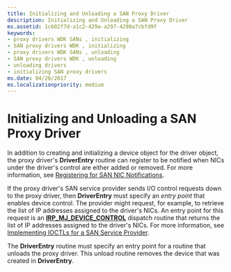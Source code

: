 ```yaml
---
title: Initializing and Unloading a SAN Proxy Driver
description: Initializing and Unloading a SAN Proxy Driver
ms.assetid: 1c602f7d-a1c2-429a-a297-4290a7cbfd9f
keywords:
- proxy drivers WDK SANs , initializing
- SAN proxy drivers WDK , initializing
- proxy drivers WDK SANs , unloading
- SAN proxy drivers WDK , unloading
- unloading drivers
- initializing SAN proxy drivers
ms.date: 04/20/2017
ms.localizationpriority: medium
---
```


# Initializing and Unloading a SAN Proxy Driver





In addition to creating and initializing a device object for the driver object, the proxy driver's **DriverEntry** routine can register to be notified when NICs under the driver's control are either added or removed. For more information, see [Registering for SAN NIC Notifications](registering-for-san-nic-notifications.md).

If the proxy driver's SAN service provider sends I/O control requests down to the proxy driver, then **DriverEntry** must specify an *entry point* that enables device control. The provider might request, for example, to retrieve the list of IP addresses assigned to the driver's NICs. An entry point for this request is an [**IRP\_MJ\_DEVICE\_CONTROL**](https://msdn.microsoft.com/library/windows/hardware/ff550744) dispatch routine that returns the list of IP addresses assigned to the driver's NICs. For more information, see [Implementing IOCTLs for a SAN Service Provider](implementing-ioctls-for-a-san-service-provider.md).

The **DriverEntry** routine must specify an entry point for a routine that unloads the proxy driver. This unload routine removes the device that was created in **DriverEntry**.

 

 





